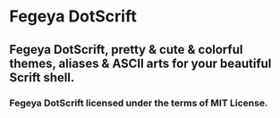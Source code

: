 # Fegeya DotScrift
## Fegeya DotScrift, pretty &amp; cute &amp; colorful themes, aliases &amp; ASCII arts for your beautiful Scrift shell.

### Fegeya DotScrift licensed under the terms of MIT License.
